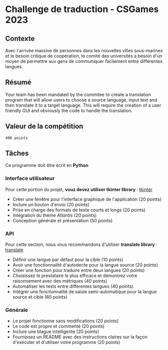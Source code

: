 # Challenge de traduction - CSGames 2023

## Contexte

Avec l'arrivée massive de personnes dans les nouvelles villes sous-marines et le besoin critique de coopération, le comité des universités a besoin d'un moyen de permettre aux gens de communiquer facilement entre différentes langues.

## Résumé

Your team has been mandated by the commitee to create a translation program that will allow users to choose a source language, input text and then translate it to a target language. This will require the creation of a user friendly GUI and obviously the code to handle the translation.

## Valeur de la compétition

`400 points`

## Tâches

Ce programme doit être écrit en **Python**

### Interface utilisateur

Pour cette portion du projet, **vouz devez utiliser tkinter library** : [tkinter](https://docs.python.org/3/library/tkinter.html)

- Créer une fenêtre pour l'interface graphique de l'application (20 points)
- Inclure un bouton d'envoi (20 points)
- Prise en charge des formats de texte courts et longs (20 points)
- Intégration du thème *Atlantis* (20 points)
- Conception générale et présentation (50 points)

### API

Pour cette section, nous vous recommandons d'utiliser **translate library** : [translate](https://pypi.org/project/translate/)

- Définir une langue par défaut pour la cible (10 points)
- Avoir une fonctionnalité d'autodecte pour la langue source (20 points)
- Créer une fonction pour traduire entre deux langues (20 points)
- Choisissez le prestataire le plus efficace et démontrez votre raisonnement avec des métriques (40 points)
- Automatiser les tests entre différentes langues (40 points)
- Intégrer une fonctionnalité de saisie semi-automatique pour la langue source et cible (60 points)

### Générale

- Le projet fonctionne sans modifications (20 points)
- Le code est propre et commenté (20 points)
- Inclure une blague intelligente (20 points)
- Fournissez un README avec des instructions claires sur la façon d'exécuter et d'utiliser votre programme (20 points)
